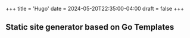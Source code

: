 +++
title = 'Hugo'
date = 2024-05-20T22:35:00-04:00
draft = false
+++

## Static site generator based on Go Templates

